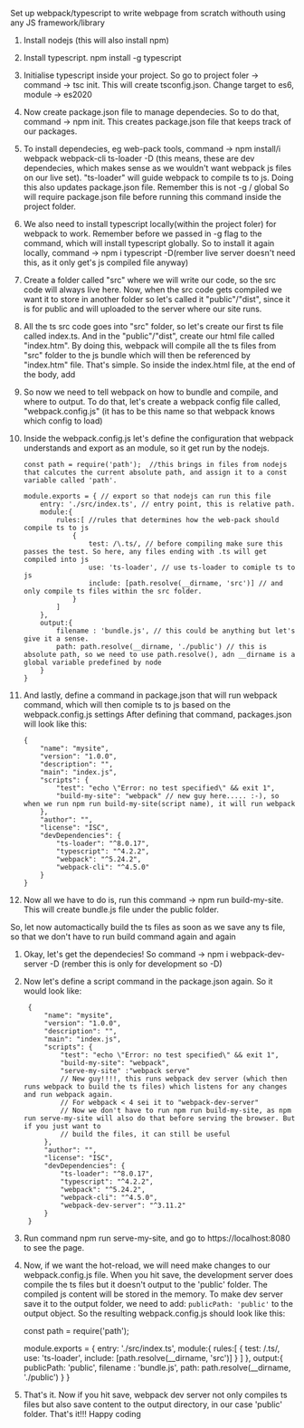 Set up webpack/typescript to write webpage from scratch withouth using any JS framework/library

1. Install nodejs (this will also install npm)

2. Install typescript. npm install -g typescript

3. Initialise typescript inside your project. So go to project foler -> command -> tsc init. This will create tsconfig.json.
    Change target to es6, module -> es2020

4. Now create package.json file to manage dependecies. So to do that, command -> npm init. This creates package.json file that keeps track of our packages. 

5. To install dependecies, eg web-pack tools, command -> npm install/i webpack webpack-cli ts-loader -D (this means, these are dev dependecies, 
    which makes sense as we wouldn't want webpack js files on our live set). "ts-loader" will guide webpack to compile ts to js. Doing this also 
    updates package.json file. Remember this is not -g / global So will require package.json file before running this command inside the project folder.

6. We also need to install typescript locally(within the project foler) for webpack to work. Remember before we passed in -g flag to the command, 
    which will install typescript globally. So to install it again locally, command -> npm i typescript -D(rember live server doesn't need this, 
    as it only get's js compiled file anyway)

7. Create a folder called "src" where we will write our code, so the src code will always live here. Now, when the src code gets compiled we want it 
    to store in another folder so let's called it "public"/"dist", since it is for public and will uploaded to the server where our site runs.

8. All the ts src code goes into "src" folder, so let's create our first ts file called index.ts. And in the "public"/"dist", create our html file called "index.htm".
    By doing this, webpack will compile all the ts files from  "src" folder to the js bundle which will then be referenced by "index.htm" file. That's simple.
    So inside the index.html file, at the end of the body, add <script src="bundle.js"></script>

9. So now we need to tell webpack on how to bundle and compile, and where to output. To do that, let's create a webpack config file called, 
    "webpack.config.js" (it has to be this name so that webpack knows which config to load)

10. Inside the webpack.config.js let's define the configuration that webpack understands and export as an module, so it get run by the nodejs. 

        const path = require('path');  //this brings in files from nodejs that calcutes the current absolute path, and assign it to a const variable called 'path'.

        module.exports = { // export so that nodejs can run this file
            entry: './src/index.ts', // entry point, this is relative path.
            module:{
                rules:[ //rules that determines how the web-pack should compile ts to js
                    {
                        test: /\.ts/, // before compiling make sure this passes the test. So here, any files ending with .ts will get compiled into js
                        use: 'ts-loader', // use ts-loader to comiple ts to js
                        include: [path.resolve(__dirname, 'src')] // and only compile ts files within the src folder.
                    }
                ]
            },
            output:{
                filename : 'bundle.js', // this could be anything but let's give it a sense.
                path: path.resolve(__dirname, './public') // this is absolute path, so we need to use path.resolve(), adn __dirname is a global variable predefined by node
            }
        }

11. And lastly, define a command in package.json that will run webpack command, which will then comiple ts to js based on the webpack.config.js settings
    After defining that command, packages.json will look like this:

        {
            "name": "mysite",
            "version": "1.0.0",
            "description": "",
            "main": "index.js",
            "scripts": {
                "test": "echo \"Error: no test specified\" && exit 1",
                "build-my-site": "webpack" // new guy here..... :-), so when we run npm run build-my-site(script name), it will run webpack 
            },
            "author": "",
            "license": "ISC",
            "devDependencies": {
                "ts-loader": "^8.0.17",
                "typescript": "^4.2.2",
                "webpack": "^5.24.2",
                "webpack-cli": "^4.5.0"
            }
        }

12. Now all we have to do is, run this command -> npm run build-my-site. This will create bundle.js file under the public folder. 

So, let now automactically build the ts files as soon as we save any ts file, so that we don't have to run build command again and again

1. Okay, let's get the dependecies! So command -> npm i webpack-dev-server -D (rember this is only for development so -D)

2. Now let's define a script command in the package.json again. So it would look like:

        {
            "name": "mysite",
            "version": "1.0.0",
            "description": "",
            "main": "index.js",
            "scripts": {
                "test": "echo \"Error: no test specified\" && exit 1",
                "build-my-site": "webpack",
                "serve-my-site" :"webpack serve"
                // New guy!!!!, this runs webpack dev server (which then runs webpack to build the ts files) which listens for any changes and run webpack again.
                // For webpack < 4 sei it to "webpack-dev-server" 
                // Now we don't have to run npm run build-my-site, as npm run serve-my-site will also do that before serving the browser. But if you just want to 
                // build the files, it can still be useful
            },
            "author": "",
            "license": "ISC",
            "devDependencies": {
                "ts-loader": "^8.0.17",
                "typescript": "^4.2.2",
                "webpack": "^5.24.2",
                "webpack-cli": "^4.5.0",
                "webpack-dev-server": "^3.11.2"
            }
        }

3. Run command npm run serve-my-site, and go to https://localhost:8080 to see the page.

4. Now, if we want the hot-reload, we will need make changes to our webpack.config.js file. When you hit save, 
    the development server does compile the ts files but it doesn't output to the 'public' folder. The compiled js 
    content will be stored in the memory. To make dev server save it to the output folder, 
    we need to add: `publicPath: 'public'` to the output object. So the resulting webpack.config.js should look like this:

    const path = require('path'); 

    module.exports = {
        entry: './src/index.ts',
        module:{
            rules:[
                {
                    test: /\.ts/,
                    use: 'ts-loader',
                    include: [path.resolve(__dirname, 'src')]
                }
            ]
        },
        output:{
            publicPath: 'public',
            filename : 'bundle.js',
            path: path.resolve(__dirname, './public')
        }
    }

5. That's it. Now if you hit save, webpack dev server not only compiles ts files but also save content to  the output directory, in our case 'public' folder. 
That's it!!! Happy coding